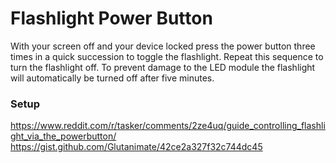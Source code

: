 # Flashlight Power Button
With your screen off and your device locked press the power button three times in a quick succession to toggle the flashlight. Repeat this sequence to turn the flashlight off. To prevent damage to the LED module the flashlight will automatically be turned off after five minutes.

### Setup
https://www.reddit.com/r/tasker/comments/2ze4uq/guide_controlling_flashlight_via_the_powerbutton/
https://gist.github.com/Glutanimate/42ce2a327f32c744dc45
